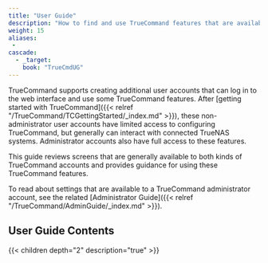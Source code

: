 ```yaml
---
title: "User Guide"
description: "How to find and use TrueCommand features that are available to any user account."
weight: 15
aliases:
 -
cascade:
  - _target:
    book: "TrueCmdUG"
---
```


TrueCommand supports creating additional user accounts that can log in to the web interface and use some TrueCommand features.
After [getting started with TrueCommand]({{< relref "/TrueCommand/TCGettingStarted/_index.md" >}}), these non-administrator user accounts have limited access to configuring TrueCommand, but generally can interact with connected TrueNAS systems.
Administrator accounts also have full access to these features.

This guide reviews screens that are generally available to both kinds of TrueCommand accounts and provides guidance for using these TrueCommand features.

To read about settings that are available to a TrueCommand administrator account, see the related [Administrator Guide]({{< relref "/TrueCommand/AdminGuide/_index.md" >}}).

## User Guide Contents

{{< children depth="2" description="true" >}}
